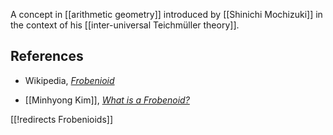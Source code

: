 


A concept in [[arithmetic geometry]] introduced by [[Shinichi Mochizuki]] in the context of his [[inter-universal Teichmüller theory]].

## References

* Wikipedia, _[Frobenioid](http://en.wikipedia.org/wiki/Frobenioid)_

* [[Minhyong Kim]], _[What is a Frobenoid?](http://mathoverflow.net/q/195353/381)_

[[!redirects Frobenioids]]